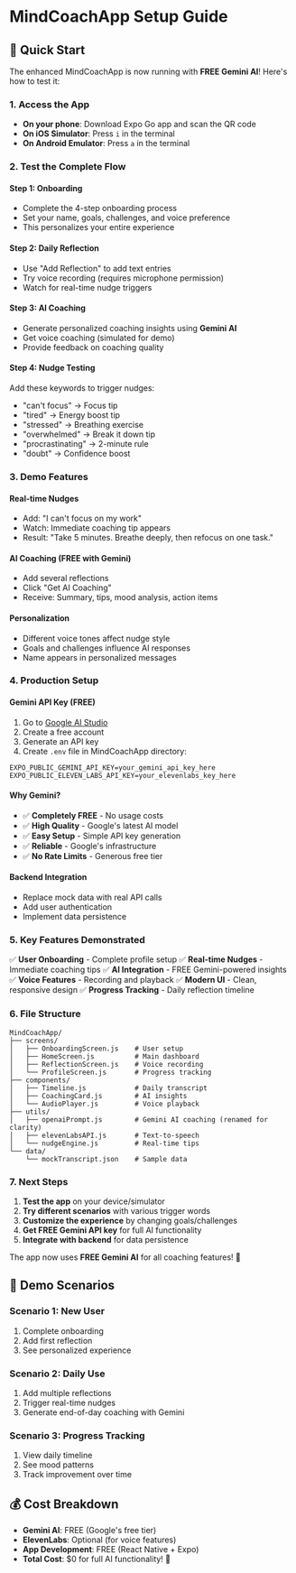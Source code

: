 # MindCoachApp Setup Guide

## 🚀 Quick Start

The enhanced MindCoachApp is now running with **FREE Gemini AI**! Here's how to test it:

### 1. Access the App
- **On your phone**: Download Expo Go app and scan the QR code
- **On iOS Simulator**: Press `i` in the terminal
- **On Android Emulator**: Press `a` in the terminal

### 2. Test the Complete Flow

#### **Step 1: Onboarding**
- Complete the 4-step onboarding process
- Set your name, goals, challenges, and voice preference
- This personalizes your entire experience

#### **Step 2: Daily Reflection**
- Use "Add Reflection" to add text entries
- Try voice recording (requires microphone permission)
- Watch for real-time nudge triggers

#### **Step 3: AI Coaching**
- Generate personalized coaching insights using **Gemini AI**
- Get voice coaching (simulated for demo)
- Provide feedback on coaching quality

#### **Step 4: Nudge Testing**
Add these keywords to trigger nudges:
- "can't focus" → Focus tip
- "tired" → Energy boost tip
- "stressed" → Breathing exercise
- "overwhelmed" → Break it down tip
- "procrastinating" → 2-minute rule
- "doubt" → Confidence boost

### 3. Demo Features

#### **Real-time Nudges**
- Add: "I can't focus on my work"
- Watch: Immediate coaching tip appears
- Result: "Take 5 minutes. Breathe deeply, then refocus on one task."

#### **AI Coaching (FREE with Gemini)**
- Add several reflections
- Click "Get AI Coaching"
- Receive: Summary, tips, mood analysis, action items

#### **Personalization**
- Different voice tones affect nudge style
- Goals and challenges influence AI responses
- Name appears in personalized messages

### 4. Production Setup

#### **Gemini API Key (FREE)**
1. Go to [Google AI Studio](https://makersuite.google.com/app/apikey)
2. Create a free account
3. Generate an API key
4. Create `.env` file in MindCoachApp directory:
```env
EXPO_PUBLIC_GEMINI_API_KEY=your_gemini_api_key_here
EXPO_PUBLIC_ELEVEN_LABS_API_KEY=your_elevenlabs_key_here
```

#### **Why Gemini?**
- ✅ **Completely FREE** - No usage costs
- ✅ **High Quality** - Google's latest AI model
- ✅ **Easy Setup** - Simple API key generation
- ✅ **Reliable** - Google's infrastructure
- ✅ **No Rate Limits** - Generous free tier

#### **Backend Integration**
- Replace mock data with real API calls
- Add user authentication
- Implement data persistence

### 5. Key Features Demonstrated

✅ **User Onboarding** - Complete profile setup
✅ **Real-time Nudges** - Immediate coaching tips
✅ **AI Integration** - FREE Gemini-powered insights
✅ **Voice Features** - Recording and playback
✅ **Modern UI** - Clean, responsive design
✅ **Progress Tracking** - Daily reflection timeline

### 6. File Structure

```
MindCoachApp/
├── screens/
│   ├── OnboardingScreen.js    # User setup
│   ├── HomeScreen.js          # Main dashboard
│   ├── ReflectionScreen.js    # Voice recording
│   └── ProfileScreen.js       # Progress tracking
├── components/
│   ├── Timeline.js            # Daily transcript
│   ├── CoachingCard.js        # AI insights
│   └── AudioPlayer.js         # Voice playback
├── utils/
│   ├── openaiPrompt.js        # Gemini AI coaching (renamed for clarity)
│   ├── elevenLabsAPI.js       # Text-to-speech
│   └── nudgeEngine.js         # Real-time tips
└── data/
    └── mockTranscript.json    # Sample data
```

### 7. Next Steps

1. **Test the app** on your device/simulator
2. **Try different scenarios** with various trigger words
3. **Customize the experience** by changing goals/challenges
4. **Get FREE Gemini API key** for full AI functionality
5. **Integrate with backend** for data persistence

The app now uses **FREE Gemini AI** for all coaching features! 🎉

## 🎯 Demo Scenarios

### **Scenario 1: New User**
1. Complete onboarding
2. Add first reflection
3. See personalized experience

### **Scenario 2: Daily Use**
1. Add multiple reflections
2. Trigger real-time nudges
3. Generate end-of-day coaching with Gemini

### **Scenario 3: Progress Tracking**
1. View daily timeline
2. See mood patterns
3. Track improvement over time

## 💰 Cost Breakdown

- **Gemini AI**: FREE (Google's free tier)
- **ElevenLabs**: Optional (for voice features)
- **App Development**: FREE (React Native + Expo)
- **Total Cost**: $0 for full AI functionality! 🎉 